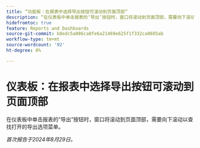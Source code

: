 ```yaml
---
title: “功能板：在报表中选择导出按钮可滚动到页面顶部”
description: “在仪表板中单击报表的‘导出’按钮时，窗口将滚动到页面顶部，需要向下滚动以查找打开的导出选项菜单。”
hidefromtoc: true
feature: Reports and Dashboards
source-git-commit: b8edc5a086ca8fe6a21469e625f1f332ca0605ab
workflow-type: tm+mt
source-wordcount: '92'
ht-degree: 0%

---
```



# 仪表板：在报表中选择导出按钮可滚动到页面顶部

在仪表板中单击报表的“导出”按钮时，窗口将滚动到页面顶部，需要向下滚动以查找打开的导出选项菜单。

_首次报告于2024年8月29日。_